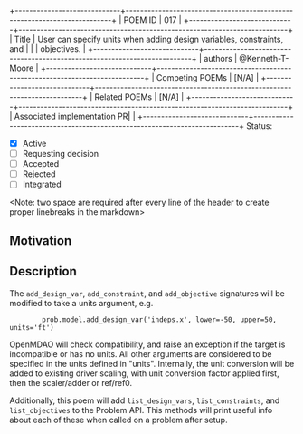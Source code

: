 +-----------------------------+--------------------------------------------------------------------------+
| POEM ID                     | 017                                                                      |
+-----------------------------+--------------------------------------------------------------------------+
| Title                       | User can specify units when adding design variables, constraints, and    |
|                             | objectives.                                                              |
+-----------------------------+--------------------------------------------------------------------------+
| authors                     | @Kenneth-T-Moore                                                         |
+-----------------------------+--------------------------------------------------------------------------+
| Competing POEMs             | [N/A]                                                                    |
+-----------------------------+--------------------------------------------------------------------------+
| Related POEMs               | [N/A]                                                                    |
+-----------------------------+--------------------------------------------------------------------------+
| Associated implementation PR|                                                                          |
+-----------------------------+--------------------------------------------------------------------------+
Status:

- [x] Active
- [ ] Requesting decision
- [ ] Accepted
- [ ] Rejected
- [ ] Integrated

<Note: two space are required after every line of the header to create proper linebreaks in the markdown>


Motivation
----------


Description
-----------

The `add_design_var`, `add_constraint`, and `add_objective` signatures will be modified to take a units
argument, e.g.

```
        prob.model.add_design_var('indeps.x', lower=-50, upper=50, units='ft')
```

OpenMDAO will check compatibility, and raise an exception if the target is incompatible or has no units.  All
other arguments are considered to be specified in the units defined in "units".  Internally, the unit
conversion will be added to existing driver scaling, with unit conversion factor applied first, then the
scaler/adder or ref/ref0.

Additionally, this poem will add `list_design_vars`, `list_constraints`, and `list_objectives` to the
Problem API. This methods will print useful info about each of these when called on a problem after
setup.


